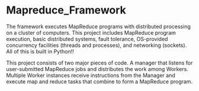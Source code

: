 # Mapreduce_Framework
The framework executes MapReduce programs with distributed processing on a cluster of computers. This project includes MapReduce program execution, basic distributed systems, fault tolerance, OS-provided concurrency facilities (threads and processes), and networking (sockets). All of this is built in Python!!

This project consists of two major pieces of code. A manager that listens for user-submitted MapReduce jobs and distributes the work among Workers. Multiple Worker instances receive instructions from the Manager and execute map and reduce tasks that combine to form a MapReduce program.
